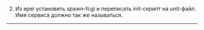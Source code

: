 2. Из epel установить spawn-fcgi и переписать init-скрипт на unit-файл. Имя сервиса должно так же называться.
--------------------------------------
#####

